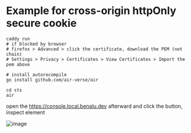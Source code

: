 
# Example for cross-origin httpOnly secure cookie

```shell
caddy run
# if blocked by browser
# firefox > Advanced > click the certificate, download the PEM (not chain)
# Settings > Privacy > Certificates > View Certificates > Import the pem above

# install autorecompile
go install github.com/air-verse/air

cd sts
air
```

open the https://console.local.benalu.dev afterward and click the button, inspect element

![image](https://github.com/user-attachments/assets/adea3a47-bbdb-4752-9b9d-e65c6b7ad5a8)
